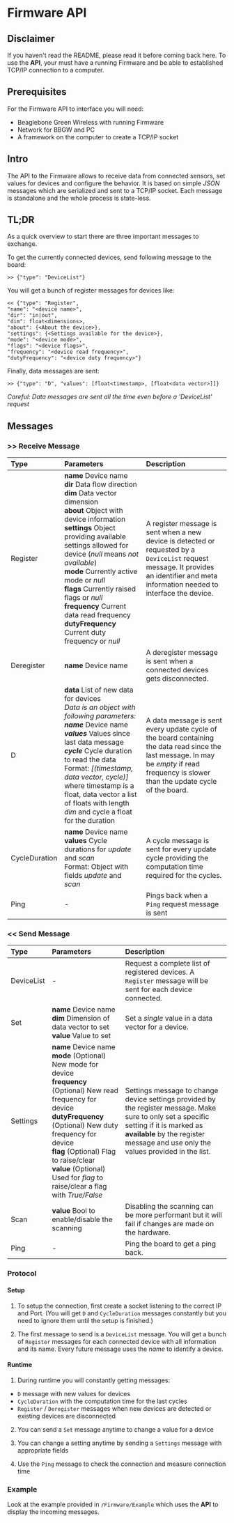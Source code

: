 # Firmware API

## Disclaimer

If you haven't read the README, please read it before coming back here. To use the **API**, your must have a running Firmware and be able to established TCP/IP connection to a computer.

## Prerequisites

For the Firmware API to interface you will need:
* Beaglebone Green Wireless with running Firmware
* Network for BBGW and PC
* A framework on the computer to create a TCP/IP socket

## Intro

The API to the Firmware allows to receive data from connected sensors, set values for devices and configure the behavior. It is based on simple *JSON* messages which are serialized and sent to a TCP/IP socket. Each message is standalone and the whole process is state-less.

## TL;DR

As a quick overview to start there are three important messages to exchange.

To get the currently connected devices, send following message to the board:
```
>> {"type": "DeviceList"}
```

You will get a bunch of register messages for devices like:
```
<< {"type": "Register",
"name": "<device name>",
"dir": "in|out",
"dim": float<dimensions>,
"about": {<About the device>},
"settings": {<Settings available for the device>},
"mode": "<device mode>",
"flags": "<device flags>",
"frequency": "<device read frequency>",
"dutyFrequency": "<device duty frequency>"}
```

Finally, data messages are sent:
```
>> {"type": "D", "values": [float<timestamp>, [float<data vector>]]}
```
*Careful: Data messages are sent all the time even before a 'DeviceList' request*

## Messages

### >> Receive Message

| Type | Parameters | Description  |        
|:-----|:-----------|:-------------|
| Register | **name** Device name<br>**dir** Data flow direction<br>**dim** Data vector dimension<br>**about** Object with device information<br>**settings** Object providing available settings allowed for device (*null* means *not available*)<br>**mode** Currently active mode or *null*<br>**flags** Currently raised flags or *null*<br>**frequency** Current data read frequency<br>**dutyFrequency** Current duty frequency or *null* | A register message is sent when a new device is detected or requested by a `DeviceList` request message. It provides an identifier and meta information needed to interface the device. |
| Deregister | **name** Device name | A deregister message is sent when a connected devices gets disconnected. |
| D |  **data** List of new data for devices<br>*Data is an object with following parameters:*<br>***name*** Device name<br>***values*** Values since last data message<br>***cycle*** Cycle duration to read the data<br>Format: *[(timestamp, data vector, cycle)]* where timestamp is a float, data vector a list of floats with length *dim* and cycle a float for the duration | A data message is sent every update cycle of the board containing the data read since the last message. In may be *empty* if read frequency is slower than the update cycle of the board. |
| CycleDuration |  **name** Device name<br>**values** Cycle durations for *update* and *scan*<br>Format: Object with fields *update* and *scan* | A cycle message is sent for every update cycle providing the computation time required for the cycles. |
| Ping | - | Pings back when a `Ping` request message is sent |

### << Send Message

| Type | Parameters | Description  |        
|:-----|:-----------|:-------------|
| DeviceList | - | Request a complete list of registered devices. A `Register` message will be sent for each device connected. |
| Set | **name** Device name<br>**dim** Dimension of data vector to set<br>**value** Value to set<br> | Set a *single* value in a data vector for a device. |
| Settings |  **name** Device name<br>**mode** (Optional) New mode for device<br>**frequency** (Optional) New read frequency for device<br>**dutyFrequency** (Optional) New duty frequency for device<br>**flag** (Optional) Flag to raise/clear<br>**value** (Optional) Used for *flag* to raise/clear a flag with *True/False* | Settings message to change device settings provided by the register message. Make sure to only set a specific setting if it is marked as **available** by the register message and use only the values provided in the list. |
| Scan | **value** Bool to enable/disable the scanning | Disabling the scanning can be more performant but it will fail if changes are made on the hardware. |
| Ping | - | Ping the board to get a ping back. |

### Protocol

#### Setup

1. To setup the connection, first create a socket listening to the correct IP and Port.
(You will get `D` and `CycleDuration` messages constantly but you need to ignore them until the setup is finished.)

2. The first message to send is a `DeviceList` message. You will get a bunch of `Register` messages for each connected device with all information and its name. Every future message uses the *name* to identify a device.

#### Runtime

1. During runtime you will constantly getting messages:
  * `D` message with new values for devices
  * `CycleDuration` with the computation time for the last cycles
  * `Register` / `Deregister` messages when new devices are detected or existing devices are disconnected


2. You can send a `Set` message anytime to change a value for a device

3. You can change a setting anytime by sending a `Settings` message with appropriate fields

4. Use the `Ping` message to check the connection and measure connection time

### Example

Look at the example provided in `/Firmware/Example` which uses the **API** to display the incoming messages.
